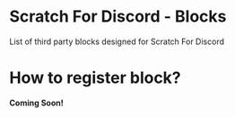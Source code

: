 # Scratch For Discord - Blocks
List of third party blocks designed for Scratch For Discord

# How to register block?

**Coming Soon!**